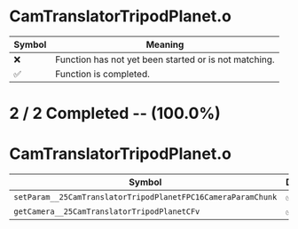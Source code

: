 # CamTranslatorTripodPlanet.o
| Symbol | Meaning 
| ------------- | ------------- 
| :x: | Function has not yet been started or is not matching. 
| :white_check_mark: | Function is completed. 


# 2 / 2 Completed -- (100.0%)
# CamTranslatorTripodPlanet.o
| Symbol | Decompiled? |
| ------------- | ------------- |
| `setParam__25CamTranslatorTripodPlanetFPC16CameraParamChunk` | :white_check_mark: |
| `getCamera__25CamTranslatorTripodPlanetCFv` | :white_check_mark: |

